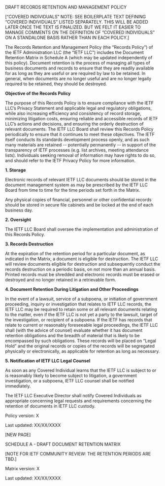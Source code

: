 DRAFT RECORDS RETENTION AND MANAGEMENT POLICY
 
[“COVERED INDIVIDUALS” NOTE: SEE BOILERPLATE TEXT DEFINING “COVERED INDIVIDUALS” LISTED SEPARATELY. THIS WILL BE ADDED LATER ONCE THE TEXT IS FINALIZED. BUT WE FELT IT EASIER TO MANAGE COMMENTS ON THE DEFINITION OF “COVERED INDIVIDUALS” ON A STANDALONE BASIS RATHER THAN IN EACH POLICY.] 
 
The Records Retention and Management Policy (the “Records Policy”) of the IETF Administration LLC (the “IETF LLC”) includes the Document Retention Matrix in Schedule A (which may be updated independently of this policy). Document retention is the process of managing all types of business documents and records to ensure that they are readily available for as long as they are useful or are required by law to be retained. In general, when documents are no longer useful and are no longer legally required to be retained, they should be destroyed.
 
**Objective of the Records Policy**

The purpose of this Records Policy is to ensure compliance with the IETF LLC’s Privacy Statement and applicable legal and regulatory obligations, while also increasing efficiency and consistency of record storage, minimizing litigation costs, ensuring reliable and accessible records of IETF LLC’s actions and decisions, and ensuring the orderly destruction of relevant documents. The IETF LLC Board shall review this Records Policy periodically to ensure that it continues to meet these objectives. The IETF itself conducts its standards development process openly, and as such many materials are retained -- potentially permanently -- in support of the transparency of IETF processes (e.g. list archives, meeting attendance lists). Individuals seeking removal of information may have rights to do so, and should refer to the IETF Privacy Policy for more information.
 
**1. 	Storage**

Electronic records of relevant IETF LLC documents should be stored in the document management system as may be prescribed by the IETF LLC Board from time to time for the time periods set forth in the Matrix.  
 
Any physical copies of financial, personnel or other confidential records should be stored in secure file cabinets and be locked at the end of each business day.
 
**2. 	Oversight**

The IETF LLC Board shall oversee the implementation and administration of this Records Policy.
 
**3. 	Records Destruction**

At the expiration of the retention period for a particular document, as indicated in the Matrix, a document is eligible for destruction.  The IETF LLC will review documents eligible for destruction and subsequently conduct the records destruction on a periodic basis, on not more than an annual basis. Printed records must be shredded and electronic records must be erased or destroyed and no longer retained in a retrievable form. 
 
**4. 	Document Retention During Litigation and Other Proceedings**

In the event of a lawsuit, service of a subpoena, or initiation of government proceeding, inquiry or investigation that relates to IETF LLC records, the IETF LLC may be required to retain some or all relevant documents relating to the matter, even if the IETF LLC is not yet a party to the lawsuit, target of the investigation, or recipient of a subpoena. If the IETF has records that relate to current or reasonably foreseeable legal proceedings, the IETF LLC shall (with the advice of counsel) evaluate whether it has document retention obligations and the breadth of material that is likely to be encompassed by such obligations. These records will be placed on “Legal Hold” and the original records or copies of the records will be segregated physically or electronically, as applicable for retention as long as necessary. 
 
**5. Notification of IETF LLC Legal Counsel**

As soon as any Covered Individual learns that the IETF LLC is subject to or is reasonably likely to become subject to litigation, a government investigation, or a subpoena, IETF LLC counsel shall be notified immediately.
 
The IETF LLC Executive Director shall notify Covered Individuals as appropriate concerning legal requests and requirements concerning the retention of documents in IETF LLC custody.  


Policy version: X

Last updated: XX/XX/XXXX
 
[NEW PAGE]
 
SCHEDULE A - DRAFT DOCUMENT RETENTION MATRIX
 
[NOTE FOR IETF COMMUNITY REVIEW: THE RETENTION PERIODS ARE TBD.]
 
Matrix version: X

Last updated: XX/XX/XXXX

